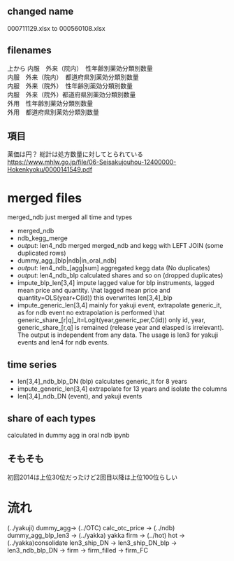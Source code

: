 ## changed name 
000711129.xlsx to 000560108.xlsx

## filenames
上から
内服　外来（院内）　性年齢別薬効分類別数量  
内服　外来（院内）　都道府県別薬効分類別数量  
内服　外来（院外）　性年齢別薬効分類別数量  
内服　外来（院外）都道府県別薬効分類別数量  
外用　性年齢別薬効分類別数量  
外用　都道府県別薬効分類別数量  

## 項目
薬価は円？
総計は処方数量に対してとられている  
https://www.mhlw.go.jp/file/06-Seisakujouhou-12400000-Hokenkyoku/0000141549.pdf

# merged files
merged_ndb just merged all time and types  
- merged_ndb  
- ndb\_kegg\_merge  
- _output_: len4\_ndb merged merged_ndb and kegg with LEFT JOIN (some duplicated rows)    
- dummy\_agg\_[blp|ndb|in\_oral\_ndb]  
- _output_: len4\_ndb\_[agg|sum] aggregated kegg data (No duplicates)    
- _output_: len4\_ndb\_blp calculated shares and so on (dropped duplicates)    
- impute_blp_len[3,4] impute lagged value for blp instruments, lagged  mean price and quantity.
\hat lagged mean price and quantity=OLS(year+C(id)) this overwrites len[3,4]\_blp  
- impute_generic_len[3,4] mainly for yakuji event, extrapolate generic_it, as for ndb event no extrapolation is performed
\hat generic_share_[r|q]\_it=Logit(year,generic_per,C(id))
only id, year, generic\_share_[r,q] is remained (release year and elasped is irrelevant).  
The output is independent from any data.
The usage is len3 for yakuji events and len4 for ndb events.

## time series  
- len[3,4]_ndb_blp_DN (blp) calculates generic_it for 8 years  
- impute_generic_len[3,4] extrapolate for 13 years and isolate the columns  
- len[3,4]_ndb_DN (event), and yakuji events  

## share of each types
calculated in dummy agg in oral ndb ipynb

## そもそも
初回2014は上位30位だったけど2回目以降は上位100位らしい

# 流れ
 (../yakuji) dummy_agg-> (../OTC) calc_otc_price -> (../ndb) dummy_agg_blp_len3 -> (../yakka) yakka firm -> (../hot) hot -> (../yakka)consolidate
 len3_ship_DN -> len3_ship_DN_blp -> len3_ndb_blp_DN -> firm -> firm_filled -> firm_FC